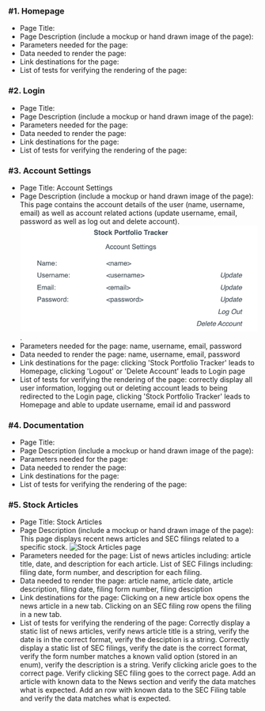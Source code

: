### #1. Homepage

* Page Title: 
* Page Description (include a mockup or hand drawn image of the page): 
* Parameters needed for the page: 
* Data needed to render the page: 
* Link destinations for the page: 
* List of tests for verifying the rendering of the page: 

### #2. Login 

* Page Title: 
* Page Description (include a mockup or hand drawn image of the page): 
* Parameters needed for the page: 
* Data needed to render the page: 
* Link destinations for the page: 
* List of tests for verifying the rendering of the page: 

### #3. Account Settings

* Page Title: Account Settings
* Page Description (include a mockup or hand drawn image of the page): This page contains the account details of the user (name, username, email) as well as account related actions (update username, email, password as well as log out and delete account). ![Account Settings Design](images/account_settings_design.png).
* Parameters needed for the page: name, username, email, password
* Data needed to render the page: name, username, email, password
* Link destinations for the page: clicking 'Stock Portfolio Tracker' leads to Homepage, clicking 'Logout' or 'Delete Account' leads to Login page
* List of tests for verifying the rendering of the page: correctly display all user information, logging out or deleting account leads to being redirected to the Login page, clicking 'Stock Portfolio Tracker' leads to Homepage and able to update username, email id and password

### #4. Documentation 

* Page Title: 
* Page Description (include a mockup or hand drawn image of the page): 
* Parameters needed for the page: 
* Data needed to render the page: 
* Link destinations for the page: 
* List of tests for verifying the rendering of the page: 

### #5. Stock Articles

* Page Title: Stock Articles
* Page Description (include a mockup or hand drawn image of the page): This page displays recent news articles and SEC filings related to a specific stock.
![Stock Articles page](https://github.com/user-attachments/assets/39ef078b-23fd-4a87-87ba-836883ce43ca)
* Parameters needed for the page: List of news articles including: article title, date, and description for each article. List of SEC Filings including: filing date, form number, and description for each filing.
* Data needed to render the page: article name, article date, article description, filing date, filing form number, filing desciption
* Link destinations for the page: Clicking on a new article box opens the news article in a new tab. Clicking on an SEC filing row opens the filing in a new tab.
* List of tests for verifying the rendering of the page: Correctly display a static list of news articles, verify news article title is a string, verify the date is in the correct format, verify the desciption is a string. Correctly display a static list of SEC filings, verify the date is the correct format, verify the form number matches a known valid option (stored in an enum), verify the description is a string. Verify clicking aricle goes to the correct page. Verify clicking SEC filing goes to the correct page. Add an article with known data to the News section and verify the data matches what is expected. Add an row with known data to the SEC Filing table and verify the data matches what is expected. 
